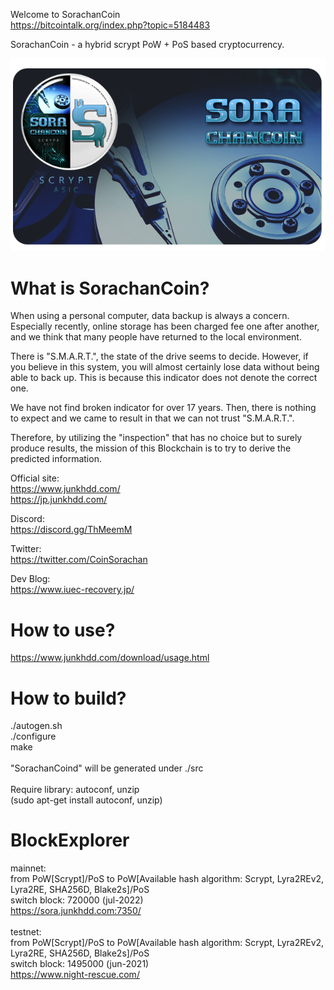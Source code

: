
Welcome to SorachanCoin  
https://bitcointalk.org/index.php?topic=5184483

SorachanCoin - a hybrid scrypt PoW + PoS based cryptocurrency.

![SorachanCoin](https://raw.githubusercontent.com/FromHDDtoSSD/SorachanCoin-qt/master/src/qt/res/images/splash2.png)

What is SorachanCoin?
===========================

When using a personal computer, data backup is always a concern. Especially recently, online storage has been charged fee one after another, and we think that many people have returned to the local environment.  
  
There is "S.M.A.R.T.", the state of the drive seems to decide. However, if you believe in this system, you will almost certainly lose data without being able to back up. This is because this indicator does not denote the correct one.  
  
We have not find broken indicator for over 17 years. Then, there is nothing to expect and we came to result in that we can not trust "S.M.A.R.T.".  
  
Therefore, by utilizing the "inspection" that has no choice but to surely produce results, the mission of this Blockchain is to try to derive the predicted information.  
  
Official site:  
https://www.junkhdd.com/  
https://jp.junkhdd.com/

Discord:  
https://discord.gg/ThMeemM

Twitter:  
https://twitter.com/CoinSorachan

Dev Blog:  
https://www.iuec-recovery.jp/

How to use?
===========================

https://www.junkhdd.com/download/usage.html

How to build?
===========================

./autogen.sh<br>
./configure<br>
make<br>
<br>
"SorachanCoind" will be generated under ./src<br>
<br>
Require library: autoconf, unzip<br>
(sudo apt-get install autoconf, unzip)<br>

BlockExplorer
===========================

mainnet:<br>
from PoW[Scrypt]/PoS to PoW[Available hash algorithm: Scrypt, Lyra2REv2, Lyra2RE, SHA256D, Blake2s]/PoS<br>
switch block: 720000 (jul-2022)<br>
https://sora.junkhdd.com:7350/<br>
<br>
testnet:<br>
from PoW[Scrypt]/PoS to PoW[Available hash algorithm: Scrypt, Lyra2REv2, Lyra2RE, SHA256D, Blake2s]/PoS<br>
switch block: 1495000 (jun-2021)<br>
https://www.night-rescue.com/<br>
